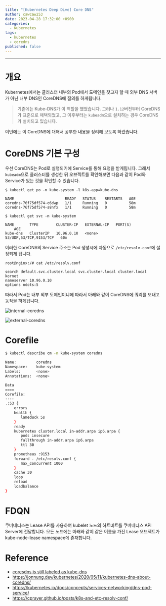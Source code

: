 ```yaml
---
title: "[Kubernetes Deep Dive] Core DNS"
author: cawcaw253
date: 2023-04-28 17:32:00 +0900
categories:
  - Kubernetes
tags:
  - kubernetes
  - coredns
published: false
---
```


---
# 개요

Kubernetes에서는 클러스터 내부의 Pod에서 도메인을 찾고자 할 때 외부 DNS 서버가 아닌 내부 DNS인 CoreDNS에 질의를 하게됩니다.

> 기존에는 Kube-DNS가 이 역할을 했었습니다. 그러나 `1.12`버전부터 CoreDNS가 표준으로 채택되었고, 그 이후부터는 `kubeadm`으로 설치하는 경우 CoreDNS가 설치되고 있습니다.

이번에는 이 CoreDNS에 대해서 공부한 내용을 정리해 보도록 하겠습니다.

# CoreDNS 기본 구성

우선 CoreDNS는 Pod로 실행되기에 Service를 통해 요청을 받게됩니다. 그래서 `kubeadm`으로  클러스터를 생성한 뒤 오브젝트를 확인해보면 다음과 같이 Pod와 Service가 있는 것을 확인할 수 있습니다.

```
$ kubectl get po -n kube-system -l k8s-app=kube-dns

NAME                       READY   STATUS    RESTARTS   AGE
coredns-76f75df574-c6dwp   1/1     Running   0          58m
coredns-76f75df574-s8nfx   1/1     Running   0          58m

$ kubectl get svc -n kube-system

NAME       TYPE        CLUSTER-IP   EXTERNAL-IP   PORT(S)                  AGE
kube-dns   ClusterIP   10.96.0.10   <none>        53/UDP,53/TCP,9153/TCP   60m
```

이러한 CoreDNS의 Service 주소는 Pod 생성시에 자동으로 `/etc/resolv.conf`에 설정되게 됩니다.

```
root@nginx:/# cat /etc/resolv.conf 

search default.svc.cluster.local svc.cluster.local cluster.local kornet
nameserver 10.96.0.10
options ndots:5
```

따라서 Pod는 내부 외부 도메인이냐에 따라서 아래와 같이 CoreDNS에 쿼리를 보내고 동작을 하게됩니다.

![internal-coredns](posts/20240428/coredns.png)

![external-coredns](posts/20240428/coredns-external.png)


# Corefile


```bash
$ kubectl describe cm -n kube-system coredns

Name:         coredns
Namespace:    kube-system
Labels:       <none>
Annotations:  <none>

Data
====
Corefile:
----
.:53 {
    errors
    health {
       lameduck 5s
    }
    ready
    kubernetes cluster.local in-addr.arpa ip6.arpa {
       pods insecure
       fallthrough in-addr.arpa ip6.arpa
       ttl 30
    }
    prometheus :9153
    forward . /etc/resolv.conf {
       max_concurrent 1000
    }
    cache 30
    loop
    reload
    loadbalance
}
```


# FDQN

쿠버네티스는 Lease API를 사용하여 kubelet 노드의 하트비트를 쿠버네티스 API Server에 전달합니다.
모든 노드에는 아래와 같이 같은 이름을 가진 Lease 오브젝트가 kube-node-lease namespace에 존재합니다.


# Reference
- [coresdns is still labeled as kube-dns](https://github.com/coredns/deployment/issues/116)
- https://jonnung.dev/kubernetes/2020/05/11/kubernetes-dns-about-coredns/
- https://kubernetes.io/docs/concepts/services-networking/dns-pod-service/
- https://cprayer.github.io/posts/k8s-and-etc-resolv-conf/